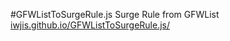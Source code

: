 #GFWListToSurgeRule.js
Surge Rule from GFWList
[iwjis.github.io/GFWListToSurgeRule.js/](http://iwjis.github.io/updata-pac/)

